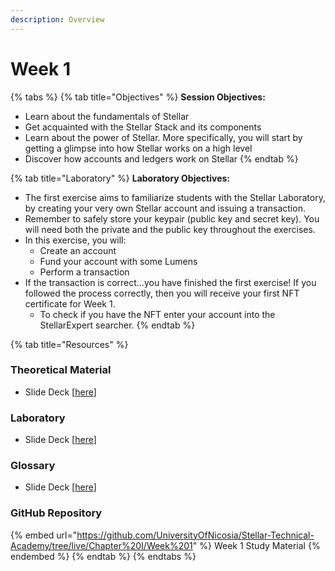 ```yaml
---
description: Overview
---
```


# Week 1

{% tabs %}
{% tab title="Objectives" %}
**Session Objectives:**

* Learn about the fundamentals of Stellar
* Get acquainted with the Stellar Stack and its components
* Learn about the power of Stellar. More specifically, you will start by getting a glimpse into how Stellar works on a high level
* Discover how accounts and ledgers work on Stellar
{% endtab %}

{% tab title="Laboratory" %}
**Laboratory Objectives:**

* The first exercise aims to familiarize students with the Stellar Laboratory, by creating your very own Stellar account and issuing a transaction.&#x20;
* Remember to safely store your keypair (public key and secret key). You will need both the private and the public key throughout the exercises.&#x20;
* In this exercise, you will:&#x20;
  * Create an account&#x20;
  * Fund your account with some Lumens
  * Perform a transaction&#x20;
* If the transaction is correct…you have finished the first exercise! If you followed the process correctly, then you will receive your first NFT certificate for Week 1.&#x20;
  * To check if you have the NFT enter your account into the StellarExpert searcher.
{% endtab %}

{% tab title="Resources" %}
### Theoretical Material

* Slide Deck \[[here](https://github.com/UniversityOfNicosia/Stellar-Technical-Academy/blob/live/Chapter%20I/Week%201/Week1\_Theory.pdf)]

### Laboratory

* Slide Deck \[[here](https://github.com/UniversityOfNicosia/Stellar-Technical-Academy/blob/live/Chapter%20I/Week%201/Week1\_Lab.pdf)]

### Glossary&#x20;

* Slide Deck \[[here](https://github.com/UniversityOfNicosia/Stellar-Technical-Academy/blob/live/Chapter%20I/Week%201/Week1\_Glossary.pdf)]

### GitHub Repository

{% embed url="https://github.com/UniversityOfNicosia/Stellar-Technical-Academy/tree/live/Chapter%20I/Week%201" %}
Week 1 Study Material
{% endembed %}
{% endtab %}
{% endtabs %}

